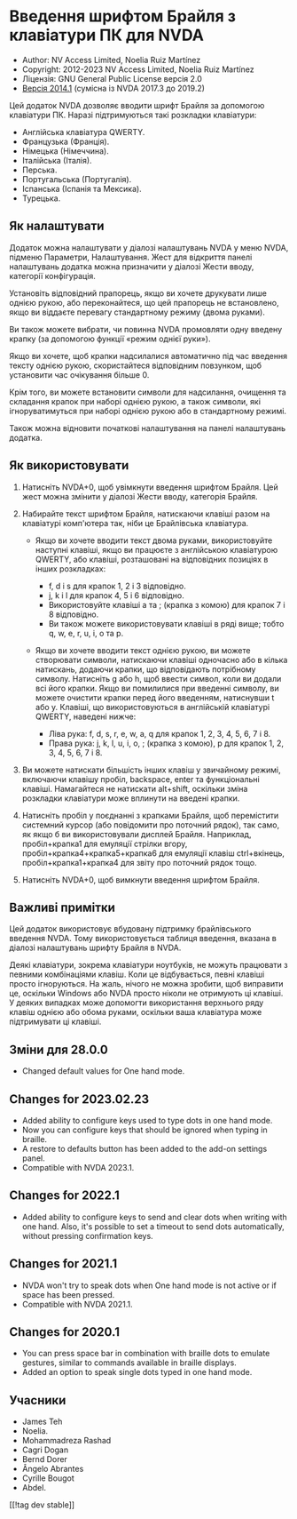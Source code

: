 # Введення шрифтом Брайля з клавіатури ПК для NVDA #

* Author: NV Access Limited, Noelia Ruiz Martínez
* Copyright: 2012-2023 NV Access Limited, Noelia Ruiz Martínez
* Ліцензія: GNU General Public License версія 2.0
* [Версія 2014.1][3] (сумісна із NVDA 2017.3 до 2019.2)

Цей додаток NVDA дозволяє вводити шрифт Брайля за допомогою клавіатури ПК.
Наразі підтримуються такі розкладки клавіатури:

* Англійська клавіатура QWERTY.
* Французька (Франція).
* Німецька (Німеччина).
* Італійська (Італія).
* Перська.
* Португальська (Португалія).
* Іспанська (Іспанія та Мексика).
* Турецька.

## Як налаштувати

Додаток можна налаштувати у діалозі налаштувань NVDA у меню NVDA, підменю
Параметри, Налаштування. Жест для відкриття панелі налаштувань додатка можна
призначити у діалозі Жести вводу, категорії конфігурація.

Установіть відповідний прапорець, якщо ви хочете друкувати лише однією
рукою, або переконайтеся, що цей прапорець не встановлено, якщо ви віддаєте
перевагу стандартному режиму (двома руками).

Ви також можете вибрати, чи повинна NVDA промовляти одну введену крапку (за
допомогою функції «режим однієї руки»).

Якщо ви хочете, щоб крапки надсилалися автоматично під час введення тексту
однією рукою, скористайтеся відповідним повзунком, щоб установити час
очікування більше 0.

Крім того, ви можете встановити символи для надсилання, очищення та
складання крапок при наборі однією рукою, а також символи, які
ігноруватимуться при наборі однією рукою або в стандартному режимі.

Також можна відновити початкові налаштування на панелі налаштувань додатка.

## Як використовувати

1. Натисніть NVDA+0, щоб увімкнути введення шрифтом Брайля. Цей жест можна
   змінити у діалозі Жести вводу, категорія Брайля.
2. Набирайте текст шрифтом Брайля, натискаючи клавіші разом на клавіатурі
   комп'ютера так, ніби це Брайлівська клавіатура.

	* Якщо ви хочете вводити текст двома руками, використовуйте наступні
	  клавіші, якщо ви працюєте з англійською клавіатурою QWERTY, або клавіші,
	  розташовані на відповідних позиціях в інших розкладках:

		* f, d і s для крапок 1, 2 і 3 відповідно.
		* j, k і l для крапок 4, 5 і 6 відповідно.
		* Використовуйте клавіші a та ; (крапка з комою) для крапок 7 і 8
		  відповідно.
		* Ви також можете використовувати клавіші в ряді вище; тобто q, w, e, r,
		  u, i, o та p.

	* Якщо ви хочете вводити текст однією рукою, ви можете створювати символи,
	  натискаючи клавіші одночасно або в кілька натискань, додаючи крапки, що
	  відповідають потрібному символу. Натисніть g або h, щоб ввести символ,
	  коли ви додали всі його крапки. Якщо ви помилилися при введенні символу,
	  ви можете очистити крапки перед його введенням, натиснувши t або
	  y. Клавіші, що використовуються в англійській клавіатурі QWERTY, наведені
	  нижче:

		* Ліва рука: f, d, s, r, e, w, a, q для крапок 1, 2, 3, 4, 5, 6, 7 і 8.
		* Права рука: j, k, l, u, i, o, ; (крапка з комою), p для крапок 1, 2, 3,
		  4, 5, 6, 7 і 8.

3. Ви можете натискати більшість інших клавіш у звичайному режимі, включаючи
   клавішу пробіл, backspace, enter та функціональні клавіші. Намагайтеся не
   натискати alt+shift, оскільки зміна розкладки клавіатури може вплинути на
   введені крапки.
4. Натисніть пробіл у поєднанні з крапками Брайля, щоб перемістити системний
   курсор (або повідомити про поточний рядок), так само, як якщо б ви
   використовували дисплей Брайля. Наприклад, пробіл+крапка1 для емуляції
   стрілки вгору, пробіл+крапка4+крапка5+крапка6 для емуляції клавіш
   ctrl+вкінець, пробіл+крапка1+крапка4 для звіту про поточний рядок тощо.
5. Натисніть NVDA+0, щоб вимкнути введення шрифтом Брайля.

## Важливі примітки

Цей додаток використовує вбудовану підтримку брайлівського введення NVDA.
Тому використовується таблиця введення, вказана в діалозі налаштувань шрифту
Брайля в NVDA.

Деякі клавіатури, зокрема клавіатури ноутбуків, не можуть працювати з
певними комбінаціями клавіш.  Коли це відбувається, певні клавіші просто
ігноруються.  На жаль, нічого не можна зробити, щоб виправити це, оскільки
Windows або NVDA просто ніколи не отримують ці клавіші.  У деяких випадках
може допомогти використання верхнього ряду клавіш однією або обома руками,
оскільки ваша клавіатура може підтримувати ці клавіші.


## Зміни для 28.0.0

* Changed default values for One hand mode.

## Changes for 2023.02.23

* Added ability to configure keys used to type dots in one hand mode.
* Now you can configure keys that should be ignored when typing in braille.
* A restore to defaults button has been added to the add-on settings panel.
* Compatible with NVDA 2023.1.

## Changes for 2022.1

* Added ability to configure keys to send and clear dots when writing with
  one hand. Also, it's possible to set a timeout to send dots automatically,
  without pressing confirmation keys.

## Changes for 2021.1

* NVDA won't try to speak dots when One hand mode is not active or if space
  has been pressed.
* Compatible with NVDA 2021.1.

## Changes for 2020.1

* You can press space bar in combination with braille dots to emulate
  gestures, similar to commands available in braille displays.
* Added an option to speak single dots typed in one hand mode.

## Учасники

* James Teh
* Noelia.
* Mohammadreza Rashad
* Cagri Dogan
* Bernd Dorer
* Ângelo Abrantes
* Cyrille Bougot
* Abdel.

[[!tag dev stable]]

[3]: https://www.nvaccess.org/addonStore/legacy?file=pckbbrl-o
